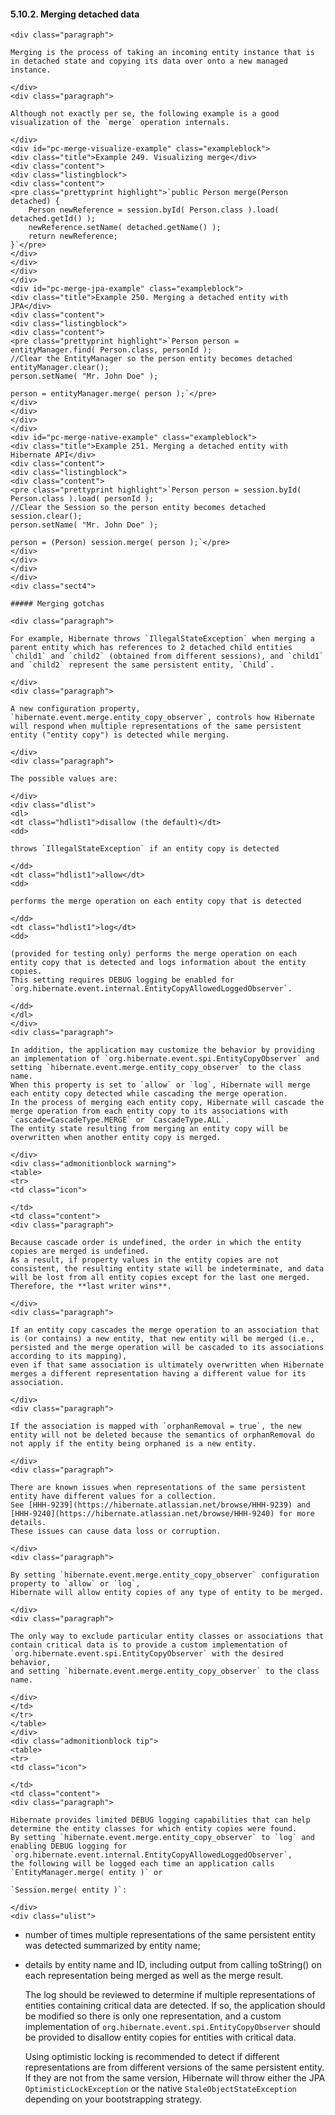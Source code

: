  #### 5.10.2. Merging detached data

    <div class="paragraph">

    Merging is the process of taking an incoming entity instance that is in detached state and copying its data over onto a new managed instance.

    </div>
    <div class="paragraph">

    Although not exactly per se, the following example is a good visualization of the `merge` operation internals.

    </div>
    <div id="pc-merge-visualize-example" class="exampleblock">
    <div class="title">Example 249. Visualizing merge</div>
    <div class="content">
    <div class="listingblock">
    <div class="content">
    <pre class="prettyprint highlight">`public Person merge(Person detached) {
        Person newReference = session.byId( Person.class ).load( detached.getId() );
        newReference.setName( detached.getName() );
        return newReference;
    }`</pre>
    </div>
    </div>
    </div>
    </div>
    <div id="pc-merge-jpa-example" class="exampleblock">
    <div class="title">Example 250. Merging a detached entity with JPA</div>
    <div class="content">
    <div class="listingblock">
    <div class="content">
    <pre class="prettyprint highlight">`Person person = entityManager.find( Person.class, personId );
    //Clear the EntityManager so the person entity becomes detached
    entityManager.clear();
    person.setName( "Mr. John Doe" );

    person = entityManager.merge( person );`</pre>
    </div>
    </div>
    </div>
    </div>
    <div id="pc-merge-native-example" class="exampleblock">
    <div class="title">Example 251. Merging a detached entity with Hibernate API</div>
    <div class="content">
    <div class="listingblock">
    <div class="content">
    <pre class="prettyprint highlight">`Person person = session.byId( Person.class ).load( personId );
    //Clear the Session so the person entity becomes detached
    session.clear();
    person.setName( "Mr. John Doe" );

    person = (Person) session.merge( person );`</pre>
    </div>
    </div>
    </div>
    </div>
    <div class="sect4">

    ##### Merging gotchas

    <div class="paragraph">

    For example, Hibernate throws `IllegalStateException` when merging a parent entity which has references to 2 detached child entities `child1` and `child2` (obtained from different sessions), and `child1` and `child2` represent the same persistent entity, `Child`.

    </div>
    <div class="paragraph">

    A new configuration property, `hibernate.event.merge.entity_copy_observer`, controls how Hibernate will respond when multiple representations of the same persistent entity ("entity copy") is detected while merging.

    </div>
    <div class="paragraph">

    The possible values are:

    </div>
    <div class="dlist">
    <dl>
    <dt class="hdlist1">disallow (the default)</dt>
    <dd>

    throws `IllegalStateException` if an entity copy is detected

    </dd>
    <dt class="hdlist1">allow</dt>
    <dd>

    performs the merge operation on each entity copy that is detected

    </dd>
    <dt class="hdlist1">log</dt>
    <dd>

    (provided for testing only) performs the merge operation on each entity copy that is detected and logs information about the entity copies.
    This setting requires DEBUG logging be enabled for `org.hibernate.event.internal.EntityCopyAllowedLoggedObserver`.

    </dd>
    </dl>
    </div>
    <div class="paragraph">

    In addition, the application may customize the behavior by providing an implementation of `org.hibernate.event.spi.EntityCopyObserver` and setting `hibernate.event.merge.entity_copy_observer` to the class name.
    When this property is set to `allow` or `log`, Hibernate will merge each entity copy detected while cascading the merge operation.
    In the process of merging each entity copy, Hibernate will cascade the merge operation from each entity copy to its associations with `cascade=CascadeType.MERGE` or `CascadeType.ALL`.
    The entity state resulting from merging an entity copy will be overwritten when another entity copy is merged.

    </div>
    <div class="admonitionblock warning">
    <table>
    <tr>
    <td class="icon">

    </td>
    <td class="content">
    <div class="paragraph">

    Because cascade order is undefined, the order in which the entity copies are merged is undefined.
    As a result, if property values in the entity copies are not consistent, the resulting entity state will be indeterminate, and data will be lost from all entity copies except for the last one merged.
    Therefore, the **last writer wins**.

    </div>
    <div class="paragraph">

    If an entity copy cascades the merge operation to an association that is (or contains) a new entity, that new entity will be merged (i.e., persisted and the merge operation will be cascaded to its associations according to its mapping),
    even if that same association is ultimately overwritten when Hibernate merges a different representation having a different value for its association.

    </div>
    <div class="paragraph">

    If the association is mapped with `orphanRemoval = true`, the new entity will not be deleted because the semantics of orphanRemoval do not apply if the entity being orphaned is a new entity.

    </div>
    <div class="paragraph">

    There are known issues when representations of the same persistent entity have different values for a collection.
    See [HHH-9239](https://hibernate.atlassian.net/browse/HHH-9239) and [HHH-9240](https://hibernate.atlassian.net/browse/HHH-9240) for more details.
    These issues can cause data loss or corruption.

    </div>
    <div class="paragraph">

    By setting `hibernate.event.merge.entity_copy_observer` configuration property to `allow` or `log`,
    Hibernate will allow entity copies of any type of entity to be merged.

    </div>
    <div class="paragraph">

    The only way to exclude particular entity classes or associations that contain critical data is to provide a custom implementation of `org.hibernate.event.spi.EntityCopyObserver` with the desired behavior,
    and setting `hibernate.event.merge.entity_copy_observer` to the class name.

    </div>
    </td>
    </tr>
    </table>
    </div>
    <div class="admonitionblock tip">
    <table>
    <tr>
    <td class="icon">

    </td>
    <td class="content">
    <div class="paragraph">

    Hibernate provides limited DEBUG logging capabilities that can help determine the entity classes for which entity copies were found.
    By setting `hibernate.event.merge.entity_copy_observer` to `log` and enabling DEBUG logging for `org.hibernate.event.internal.EntityCopyAllowedLoggedObserver`,
    the following will be logged each time an application calls `EntityManager.merge( entity )` or

    `Session.merge( entity )`:

    </div>
    <div class="ulist">

*   number of times multiple representations of the same persistent entity was detected summarized by entity name;
*   details by entity name and ID, including output from calling toString() on each representation being merged as well as the merge result.
    </div>
    <div class="paragraph">

    The log should be reviewed to determine if multiple representations of entities containing critical data are detected.
    If so, the application should be modified so there is only one representation, and a custom implementation of `org.hibernate.event.spi.EntityCopyObserver` should be provided to disallow entity copies for entities with critical data.

    </div>
    <div class="paragraph">

    Using optimistic locking is recommended to detect if different representations are from different versions of the same persistent entity.
    If they are not from the same version, Hibernate will throw either the JPA `OptimisticLockException` or the native `StaleObjectStateException` depending on your bootstrapping strategy.

    </div>
    </td>
    </tr>
    </table>
    </div>
    </div>
    </div>
    </div>
    <div class="sect2">
